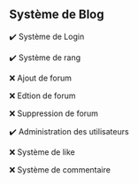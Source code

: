 ## Système de Blog

✔️ Système de Login

✔️ Système de rang

❌ Ajout de forum

❌ Edtion de forum

❌ Suppression de forum

✔️ Administration des utilisateurs

❌ Système de like

❌ Système de commentaire


